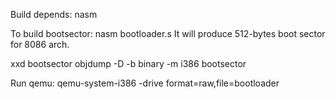 Build depends:
nasm

To build bootsector:
	nasm bootloader.s
It will produce 512-bytes boot sector for 8086 arch.

xxd bootsector
objdump -D -b binary -m i386 bootsector

Run qemu:
qemu-system-i386 -drive format=raw,file=bootloader
